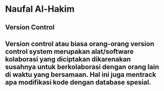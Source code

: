# Naufal Al-Hakim

## Version Control
## Version control atau biasa orang-orang version control system merupakan alat/software kolaborasi yang diciptakan dikarenakan susahnya untuk berkolaborasi dengan orang lain di waktu yang bersamaan. Hal ini juga mentrack apa modifikasi kode dengan database spesial.
